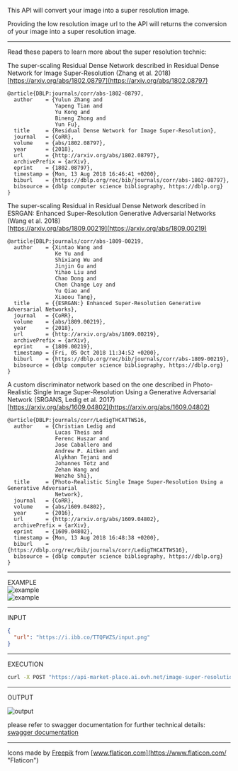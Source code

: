 This API will convert your image into a super resolution image.

Providing the low resolution image url to the API will returns the conversion of your image into a super resolution image.

- - -

Read these papers to learn more about the super resolution technic:

The super-scaling Residual Dense Network described in Residual Dense Network for Image Super-Resolution (Zhang et al. 2018)  
[https://arxiv.org/abs/1802.08797](https://arxiv.org/abs/1802.08797)

```
@article{DBLP:journals/corr/abs-1802-08797,
  author    = {Yulun Zhang and
               Yapeng Tian and
               Yu Kong and
               Bineng Zhong and
               Yun Fu},
  title     = {Residual Dense Network for Image Super-Resolution},
  journal   = {CoRR},
  volume    = {abs/1802.08797},
  year      = {2018},
  url       = {http://arxiv.org/abs/1802.08797},
  archivePrefix = {arXiv},
  eprint    = {1802.08797},
  timestamp = {Mon, 13 Aug 2018 16:46:41 +0200},
  biburl    = {https://dblp.org/rec/bib/journals/corr/abs-1802-08797},
  bibsource = {dblp computer science bibliography, https://dblp.org}
}
```

The super-scaling Residual in Residual Dense Network described in ESRGAN: Enhanced Super-Resolution Generative Adversarial Networks (Wang et al. 2018)  
[https://arxiv.org/abs/1809.00219](https://arxiv.org/abs/1809.00219)

```
@article{DBLP:journals/corr/abs-1809-00219,
  author    = {Xintao Wang and
               Ke Yu and
               Shixiang Wu and
               Jinjin Gu and
               Yihao Liu and
               Chao Dong and
               Chen Change Loy and
               Yu Qiao and
               Xiaoou Tang},
  title     = {{ESRGAN:} Enhanced Super-Resolution Generative Adversarial Networks},
  journal   = {CoRR},
  volume    = {abs/1809.00219},
  year      = {2018},
  url       = {http://arxiv.org/abs/1809.00219},
  archivePrefix = {arXiv},
  eprint    = {1809.00219},
  timestamp = {Fri, 05 Oct 2018 11:34:52 +0200},
  biburl    = {https://dblp.org/rec/bib/journals/corr/abs-1809-00219},
  bibsource = {dblp computer science bibliography, https://dblp.org}
}
```

A custom discriminator network based on the one described in Photo-Realistic Single Image Super-Resolution Using a Generative Adversarial Network (SRGANS, Ledig et al. 2017)  
[https://arxiv.org/abs/1609.04802](https://arxiv.org/abs/1609.04802)

```
@article{DBLP:journals/corr/LedigTHCATTWS16,
  author    = {Christian Ledig and
               Lucas Theis and
               Ferenc Huszar and
               Jose Caballero and
               Andrew P. Aitken and
               Alykhan Tejani and
               Johannes Totz and
               Zehan Wang and
               Wenzhe Shi},
  title     = {Photo-Realistic Single Image Super-Resolution Using a Generative Adversarial
               Network},
  journal   = {CoRR},
  volume    = {abs/1609.04802},
  year      = {2016},
  url       = {http://arxiv.org/abs/1609.04802},
  archivePrefix = {arXiv},
  eprint    = {1609.04802},
  timestamp = {Mon, 13 Aug 2018 16:48:38 +0200},
  biburl    = {https://dblp.org/rec/bib/journals/corr/LedigTHCATTWS16},
  bibsource = {dblp computer science bibliography, https://dblp.org}
}
```

- - -

EXAMPLE  
![example](https://i.ibb.co/92TztRL/example.png)  
![example](https://i.ibb.co/TgmdwNC/example2.png)

- - -

INPUT

``` json
{
  "url": "https://i.ibb.co/TTQFWZS/input.png"
}
```

- - -

EXECUTION

``` bash
curl -X POST "https://api-market-place.ai.ovh.net/image-super-resolution/process" -H "accept: application/json" -H "X-OVH-Api-Key: XXXXXXXX-XXXX-XXXX-XXXX-XXXXXXXXXXXX" -H "Content-Type: application/json" -d '{"url":"https://i.ibb.co/TTQFWZS/input.png"}'
```

- - -

OUTPUT

![output](https://i.ibb.co/HdDQVxM/output.jpg)

please refer to swagger documentation for further technical details: [swagger documentation](https://market-place.ai.ovh.net/#!/apis/f08cb918-52e7-4d03-8cb9-1852e70d0329/pages/3c9480b3-d3c7-4b2d-9480-b3d3c7fb2d08)

- - -

Icons made by [Freepik](https://www.flaticon.com/authors/freepik "Freepik") from [www.flaticon.com](https://www.flaticon.com/ "Flaticon")
